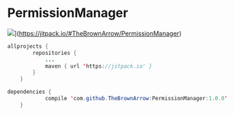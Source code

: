 # PermissionManager

![](https://jitpack.io/v/TheBrownArrow/PermissionManager.svg)](https://jitpack.io/#TheBrownArrow/PermissionManager)


```java
allprojects {
		repositories {
			...
			maven { url 'https://jitpack.io' }
		}
	}
```

```java
dependencies {
	        compile 'com.github.TheBrownArrow:PermissionManager:1.0.0'
	}
```
